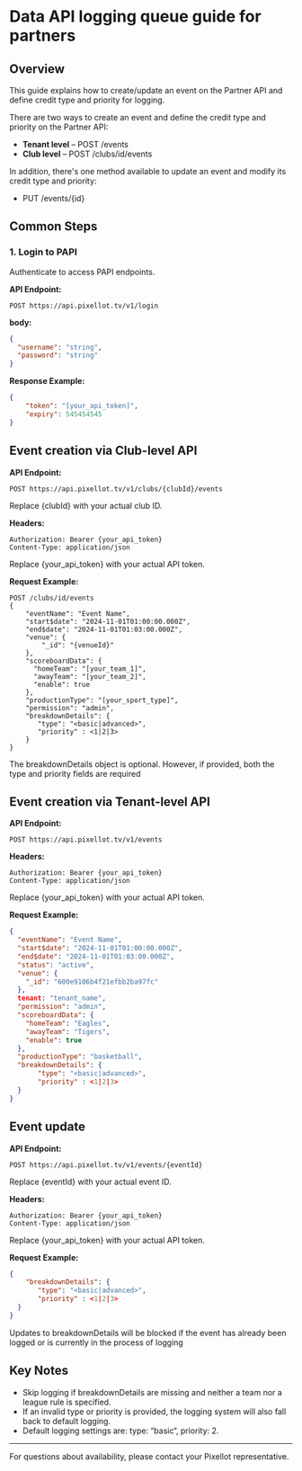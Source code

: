 # Data API logging queue guide for partners 

## Overview

This guide explains how to create/update an event on the Partner API and define credit type and priority for logging.

There are two ways to create an event and define the credit type and priority on the Partner API:

- **Tenant level** – POST /events
- **Club level** – POST /clubs/id/events

In addition, there's one method available to update an event and modify its credit type and priority:

- PUT /events/{id}

## Common Steps

### 1. Login to PAPI

Authenticate to access PAPI endpoints.

**API Endpoint:**

```
POST https://api.pixellot.tv/v1/login
```

**body:**

```json
{
  "username": "string",
  "password": "string"
}
```

**Response Example:**

```json
{
    "token": "[your_api_token]",
    "expiry": 545454545
}
```

## Event creation via Club-level API

**API Endpoint:**

```
POST https://api.pixellot.tv/v1/clubs/{clubId}/events
```

Replace {clubId} with your actual club ID.

**Headers:**

```
Authorization: Bearer {your_api_token}
Content-Type: application/json
```

Replace {your_api_token} with your actual API token.

**Request Example:**

```
POST /clubs/id/events
{
    "eventName": "Event Name",
    "start$date": "2024-11-01T01:00:00.000Z",
    "end$date": "2024-11-01T01:03:00.000Z",
    "venue": {
        "_id": "{venueId}"
    },
    "scoreboardData": {
      "homeTeam": "[your_team_1]",
      "awayTeam": "[your_team_2]",
      "enable": true
    },
    "productionType": "[your_sport_type]",
    "permission": "admin",
    "breakdownDetails": {
       "type": "<basic|advanced>",
       "priority" : <1|2|3>
    }
}
```

The breakdownDetails object is optional. However, if provided, both the type and priority fields are required

## Event creation via Tenant-level API

**API Endpoint:**

```
POST https://api.pixellot.tv/v1/events
```

**Headers:**

```
Authorization: Bearer {your_api_token}
Content-Type: application/json
```

Replace {your_api_token} with your actual API token.

**Request Example:**

```json
{
  "eventName": "Event Name",
  "start$date": "2024-11-01T01:00:00.000Z",
  "end$date": "2024-11-01T01:03:00.000Z",
  "status": "active",
  "venue": {
    "_id": "600e9106b4f21efbb2ba97fc"
  },
  tenant: "tenant_name",
  "permission": "admin",
  "scoreboardData": {
    "homeTeam": "Eagles",
    "awayTeam": "Tigers",
    "enable": true
  },
  "productionType": "basketball",
  "breakdownDetails": {
       "type": "<basic|advanced>",
       "priority" : <1|2|3>
  }
}
```

## Event update

**API Endpoint:**

```
POST https://api.pixellot.tv/v1/events/{eventId}
```

Replace {eventId} with your actual event ID.

**Headers:**

```
Authorization: Bearer {your_api_token}
Content-Type: application/json
```

Replace {your_api_token} with your actual API token.

**Request Example:**

```json
{
    "breakdownDetails": {
       "type": "<basic|advanced>",
       "priority" : <1|2|3>
  }
}
```

Updates to breakdownDetails will be blocked if the event has already been logged or is currently in the process of logging

## Key Notes
- Skip logging if breakdownDetails are missing and neither a team nor a league rule is specified.
- If an invalid type or priority is provided, the logging system will also fall back to default logging.
- Default logging settings are:  type: “basic“, priority: 2.

---


For questions about availability, please contact your Pixellot representative. 
